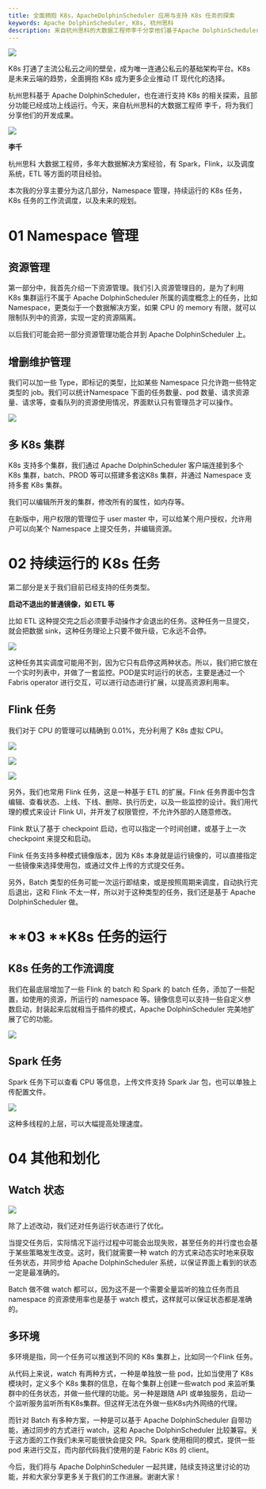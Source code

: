 ```yaml
---
title: 全面拥抱 K8s，ApacheDolphinScheduler 应用与支持 K8s 任务的探索
keywords: Apache DolphinScheduler, K8s, 杭州思科
description: 来自杭州思科的大数据工程师李千分享他们基于Apache DolphinScheduler对K8s的交互探索和开发成果。
---
```



![](https://fastly.jsdelivr.net/gh/filess/img1@main/2023/08/08/1691476738278-2c89cad2-5245-4656-b5d0-4df492ef7bb5.png)




K8s 打通了主流公私云之间的壁垒，成为唯一连通公私云的基础架构平台。K8s 是未来云端的趋势，全面拥抱 K8s 成为更多企业推动 IT 现代化的选择。

杭州思科基于 Apache DolphinScheduler，也在进行支持 K8s 的相关探索，且部分功能已经成功上线运行。今天，来自杭州思科的大数据工程师 李千，将为我们分享他们的开发成果。


![](https://fastly.jsdelivr.net/gh/filess/img4@main/2023/08/08/1691477016346-0868c752-6a75-40cc-bf8a-01bb27d513b2.png)


**李千**

杭州思科 大数据工程师，多年大数据解决方案经验，有 Spark，Flink，以及调度系统，ETL 等方面的项目经验。

本次我的分享主要分为这几部分，Namespace 管理，持续运行的 K8s 任务，K8s 任务的工作流调度，以及未来的规划。

# **01 Namespace 管理**

## **资源管理**

第一部分中，我首先介绍一下资源管理。我们引入资源管理目的，是为了利用 K8s 集群运行不属于 Apache DolphinScheduler 所属的调度概念上的任务，比如 Namespace，更类似于一个数据解决方案，如果 CPU 的 memory 有限，就可以限制队列中的资源，实现一定的资源隔离。

以后我们可能会把一部分资源管理功能合并到 Apache DolphinScheduler 上。

## **增删维护管理**

我们可以加一些 Type，即标记的类型，比如某些 Namespace 只允许跑一些特定类型的 job。我们可以统计Namespace 下面的任务数量、pod 数量、请求资源量、请求等，查看队列的资源使用情况，界面默认只有管理员才可以操作。


![](https://fastly.jsdelivr.net/gh/filess/img19@main/2023/08/08/1691477025599-cf96d3e3-4128-4871-be1e-4c3b25125ac1.png)


## **多 K8s 集群**

K8s 支持多个集群，我们通过 Apache DolphinScheduler 客户端连接到多个 K8s 集群，batch、PROD 等可以搭建多套这K8s 集群，并通过 Namespace 支持多套 K8s 集群。

我们可以编辑所开发的集群，修改所有的属性，如内存等。

在新版中，用户权限的管理位于 user master 中，可以给某个用户授权，允许用户可以向某个 Namespace 上提交任务，并编辑资源。

# **02 持续运行的 K8s 任务**

第二部分是关于我们目前已经支持的任务类型。

**启动不退出的普通镜像，如 ETL 等**

比如 ETL 这种提交完之后必须要手动操作才会退出的任务。这种任务一旦提交，就会把数据 sink，这种任务理论上只要不做升级，它永远不会停。

![](https://fastly.jsdelivr.net/gh/filess/img8@main/2023/08/08/1691477032557-1ac41b46-c9d6-4325-b3a9-67c833562719.png)


这种任务其实调度可能用不到，因为它只有启停这两种状态。所以，我们把它放在一个实时列表中，并做了一套监控。POD是实时运行的状态，主要是通过一个 Fabris operator 进行交互，可以进行动态进行扩展，以提高资源利用率。

## **Flink 任务**

我们对于 CPU 的管理可以精确到 0.01%，充分利用了 K8s 虚拟 CPU。


![](https://fastly.jsdelivr.net/gh/filess/img10@main/2023/08/08/1691477040051-7e64bd7a-88ff-4c73-ab23-4a16e4508379.png)

![](https://fastly.jsdelivr.net/gh/filess/img6@main/2023/08/08/1691477045209-73059fc0-9e66-49bc-ba33-65cf6e3d6ed8.png)


![](https://fastly.jsdelivr.net/gh/filess/img10@main/2023/08/08/1691477051064-46c1e041-08f4-41bd-8577-e2f21296a5c7.png)



另外，我们也常用 Flink 任务，这是一种基于 ETL 的扩展。Flink 任务界面中包含编辑、查看状态、上线、下线、删除、执行历史，以及一些监控的设计。我们用代理的模式来设计 Flink UI，并开发了权限管控，不允许外部的人随意修改。

Flink 默认了基于 checkpoint 启动，也可以指定一个时间创建，或基于上一次 checkpoint 来提交和启动。

Flink 任务支持多种模式镜像版本，因为 K8s 本身就是运行镜像的，可以直接指定一些镜像来选择使用包，或通过文件上传的方式提交任务。

另外，Batch 类型的任务可能一次运行即结束，或是按照周期来调度，自动执行完后退出，这和 Flink 不太一样，所以对于这种类型的任务，我们还是基于 Apache DolphinScheduler 做。

# \*\*03 \*\***K8s 任务的运行**

## **K8s 任务的工作流调度**

我们在最底层增加了一些 Flink 的 batch 和 Spark 的 batch 任务，添加了一些配置，如使用的资源，所运行的 namespace 等。镜像信息可以支持一些自定义参数启动，封装起来后就相当于插件的模式，Apache DolphinScheduler 完美地扩展了它的功能。


![](https://fastly.jsdelivr.net/gh/filess/img7@main/2023/08/08/1691477061067-04d2cb74-f4ff-445a-a794-b443edc2cd72.png)


## **Spark 任务**

Spark 任务下可以查看 CPU 等信息，上传文件支持 Spark Jar 包，也可以单独上传配置文件。


![](https://fastly.jsdelivr.net/gh/filess/img3@main/2023/08/08/1691477065360-625f4633-f756-4fa0-9d17-ba8315e37f1d.png)


这种多线程的上层，可以大幅提高处理速度。

# **04 其他和划化**

## **Watch 状态**


![](https://fastly.jsdelivr.net/gh/filess/img3@main/2023/08/08/1691477070607-b3a5e2cb-b657-4db8-b7e1-890b3aa5f5dd.png)


除了上述改动，我们还对任务运行状态进行了优化。

当提交任务后，实际情况下运行过程中可能会出现失败，甚至任务的并行度也会基于某些策略发生改变。这时，我们就需要一种 watch 的方式来动态实时地来获取任务状态，并同步给 Apache DolphinScheduler 系统，以保证界面上看到的状态一定是最准确的。

Batch 做不做 watch 都可以，因为这不是一个需要全量监听的独立任务而且 namespace 的资源使用率也是基于 watch 模式，这样就可以保证状态都是准确的。

## **多环境**

多环境是指，同一个任务可以推送到不同的 K8s 集群上，比如同一个Flink 任务。

从代码上来说，watch 有两种方式，一种是单独放一些 pod，比如当使用了 K8s 模块时，定义多个 K8s 集群的信息，在每个集群上创建一些watch pod 来监听集群中的任务状态，并做一些代理的功能。另一种是跟随 API 或单独服务，启动一个监听服务监听所有K8s集群。但这样无法在外做一些K8s内外网络的代理。

而针对 Batch 有多种方案，一种是可以基于 Apache DolphinScheduler 自带功能，通过同步的方式进行 watch，这和 Apache DolphinScheduler 比较兼容。关于这方面的工作我们未来可能很快会提交 PR。Spark 使用相同的模式，提供一些 pod 来进行交互，而内部代码我们使用的是 Fabric K8s 的 client。

今后，我们将与 Apache DolphinScheduler 一起共建，陆续支持这里讨论的功能，并和大家分享更多关于我们的工作进展。谢谢大家！